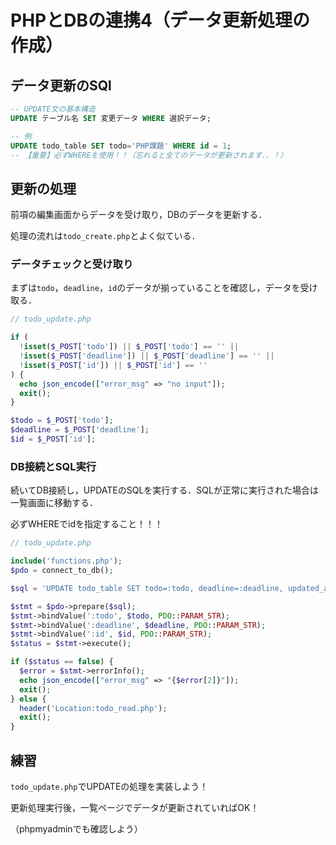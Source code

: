 # PHPとDBの連携4（データ更新処理の作成）

## データ更新のSQl

```sql
-- UPDATE文の基本構造
UPDATE テーブル名 SET 変更データ WHERE 選択データ;

-- 例
UPDATE todo_table SET todo='PHP課題' WHERE id = 1;
-- 【重要】必ずWHEREを使用！！（忘れると全てのデータが更新されます．．！）

```

## 更新の処理

前項の編集画面からデータを受け取り，DBのデータを更新する．

処理の流れは`todo_create.php`とよく似ている．

### データチェックと受け取り

まずは`todo`，`deadline`，`id`のデータが揃っていることを確認し，データを受け取る．

```php
// todo_update.php

if (
  !isset($_POST['todo']) || $_POST['todo'] == '' ||
  !isset($_POST['deadline']) || $_POST['deadline'] == '' ||
  !isset($_POST['id']) || $_POST['id'] == ''
) {
  echo json_encode(["error_msg" => "no input"]);
  exit();
}

$todo = $_POST['todo'];
$deadline = $_POST['deadline'];
$id = $_POST['id'];

```

### DB接続とSQL実行

続いてDB接続し，UPDATEのSQLを実行する．SQLが正常に実行された場合は一覧画面に移動する．

必ずWHEREでidを指定すること！！！

```php
// todo_update.php

include('functions.php');
$pdo = connect_to_db();

$sql = 'UPDATE todo_table SET todo=:todo, deadline=:deadline, updated_at=now() WHERE id=:id';

$stmt = $pdo->prepare($sql);
$stmt->bindValue(':todo', $todo, PDO::PARAM_STR);
$stmt->bindValue(':deadline', $deadline, PDO::PARAM_STR);
$stmt->bindValue(':id', $id, PDO::PARAM_STR);
$status = $stmt->execute();

if ($status == false) {
  $error = $stmt->errorInfo();
  echo json_encode(["error_msg" => "{$error[2]}"]);
  exit();
} else {
  header('Location:todo_read.php');
  exit();
}

```

## 練習

`todo_update.php`でUPDATEの処理を実装しよう！

更新処理実行後，一覧ページでデータが更新されていればOK！

（phpmyadminでも確認しよう）

